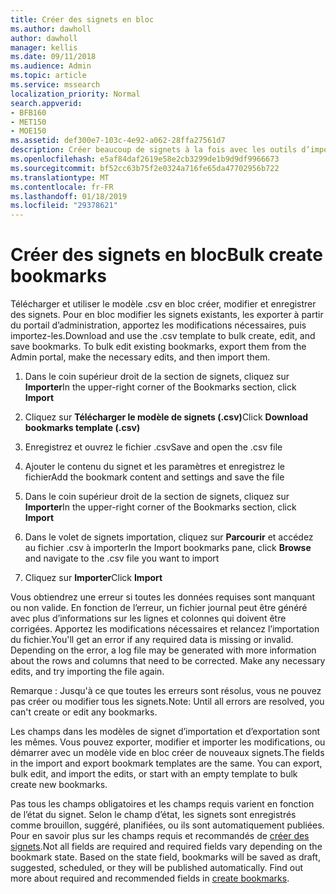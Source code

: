 ```yaml
---
title: Créer des signets en bloc
ms.author: dawholl
author: dawholl
manager: kellis
ms.date: 09/11/2018
ms.audience: Admin
ms.topic: article
ms.service: mssearch
localization_priority: Normal
search.appverid:
- BFB160
- MET150
- MOE150
ms.assetid: def300e7-103c-4e92-a062-28ffa27561d7
description: Créer beaucoup de signets à la fois avec les outils d’importation pour le portail d’administration de recherche Microsoft
ms.openlocfilehash: e5af84daf2619e58e2cb3299de1b9d9df9966673
ms.sourcegitcommit: bf52cc63b75f2e0324a716fe65da47702956b722
ms.translationtype: MT
ms.contentlocale: fr-FR
ms.lasthandoff: 01/18/2019
ms.locfileid: "29378621"
---
```

# <a name="bulk-create-bookmarks"></a><span data-ttu-id="de198-103">Créer des signets en bloc</span><span class="sxs-lookup"><span data-stu-id="de198-103">Bulk create bookmarks</span></span>

<span data-ttu-id="de198-p101">Télécharger et utiliser le modèle .csv en bloc créer, modifier et enregistrer des signets. Pour en bloc modifier les signets existants, les exporter à partir du portail d’administration, apportez les modifications nécessaires, puis importez-les.</span><span class="sxs-lookup"><span data-stu-id="de198-p101">Download and use the .csv template to bulk create, edit, and save bookmarks. To bulk edit existing bookmarks, export them from the Admin portal, make the necessary edits, and then import them.</span></span>
  
1. <span data-ttu-id="de198-106">Dans le coin supérieur droit de la section de signets, cliquez sur **Importer**</span><span class="sxs-lookup"><span data-stu-id="de198-106">In the upper-right corner of the Bookmarks section, click **Import**</span></span>
    
2. <span data-ttu-id="de198-107">Cliquez sur **Télécharger le modèle de signets (.csv)**</span><span class="sxs-lookup"><span data-stu-id="de198-107">Click **Download bookmarks template (.csv)**</span></span>
    
3. <span data-ttu-id="de198-108">Enregistrez et ouvrez le fichier .csv</span><span class="sxs-lookup"><span data-stu-id="de198-108">Save and open the .csv file</span></span>
    
4. <span data-ttu-id="de198-109">Ajouter le contenu du signet et les paramètres et enregistrez le fichier</span><span class="sxs-lookup"><span data-stu-id="de198-109">Add the bookmark content and settings and save the file</span></span>
    
5. <span data-ttu-id="de198-110">Dans le coin supérieur droit de la section de signets, cliquez sur **Importer**</span><span class="sxs-lookup"><span data-stu-id="de198-110">In the upper-right corner of the Bookmarks section, click **Import**</span></span>
    
6. <span data-ttu-id="de198-111">Dans le volet de signets importation, cliquez sur **Parcourir** et accédez au fichier .csv à importer</span><span class="sxs-lookup"><span data-stu-id="de198-111">In the Import bookmarks pane, click **Browse** and navigate to the .csv file you want to import</span></span> 
    
7. <span data-ttu-id="de198-112">Cliquez sur **Importer**</span><span class="sxs-lookup"><span data-stu-id="de198-112">Click **Import**</span></span>
    
<span data-ttu-id="de198-p102">Vous obtiendrez une erreur si toutes les données requises sont manquant ou non valide. En fonction de l’erreur, un fichier journal peut être généré avec plus d’informations sur les lignes et colonnes qui doivent être corrigées. Apportez les modifications nécessaires et relancez l’importation du fichier.</span><span class="sxs-lookup"><span data-stu-id="de198-p102">You'll get an error if any required data is missing or invalid. Depending on the error, a log file may be generated with more information about the rows and columns that need to be corrected. Make any necessary edits, and try importing the file again.</span></span>
  
<span data-ttu-id="de198-116">Remarque : Jusqu'à ce que toutes les erreurs sont résolus, vous ne pouvez pas créer ou modifier tous les signets.</span><span class="sxs-lookup"><span data-stu-id="de198-116">Note: Until all errors are resolved, you can't create or edit any bookmarks.</span></span>
  
<span data-ttu-id="de198-p103">Les champs dans les modèles de signet d’importation et d’exportation sont les mêmes. Vous pouvez exporter, modifier et importer les modifications, ou démarrer avec un modèle vide en bloc créer de nouveaux signets.</span><span class="sxs-lookup"><span data-stu-id="de198-p103">The fields in the import and export bookmark templates are the same. You can export, bulk edit, and import the edits, or start with an empty template to bulk create new bookmarks.</span></span>
  
<span data-ttu-id="de198-p104">Pas tous les champs obligatoires et les champs requis varient en fonction de l’état du signet. Selon le champ d’état, les signets sont enregistrés comme brouillon, suggéré, planifiées, ou ils sont automatiquement publiées. Pour en savoir plus sur les champs requis et recommandés de [créer des signets](create-bookmarks.md).</span><span class="sxs-lookup"><span data-stu-id="de198-p104">Not all fields are required and required fields vary depending on the bookmark state. Based on the state field, bookmarks will be saved as draft, suggested, scheduled, or they will be published automatically. Find out more about required and recommended fields in [create bookmarks](create-bookmarks.md).</span></span>

  


